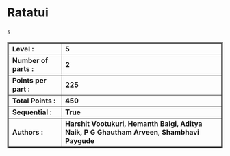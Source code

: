 # Ratatui

<table border=3 >
<tr>
    <td> <strong>Level : </strong> </td>
    <td><strong>5</strong></td>
</tr>
<tr>s
    <td><strong>Number of parts :</strong></td>
    <td><strong>2</strong></td>
</tr>
<tr>
    <td><strong>Points per part :</strong></td>
    <td><strong>225</strong></td>
</tr>
<tr>
    <td><strong>Total Points :</strong></td>
    <td><strong>450</strong></td>
</tr>
<tr>
    <td><strong>Sequential :</strong> </td>
    <td><strong>True</strong></td>
</tr>
<tr>
    <td><strong>Authors :</strong></td>
    <td><strong>Harshit Vootukuri, Hemanth Balgi, Aditya Naik, P G Ghautham Arveen, Shambhavi Paygude</strong></td>
</tr>
</table>   
